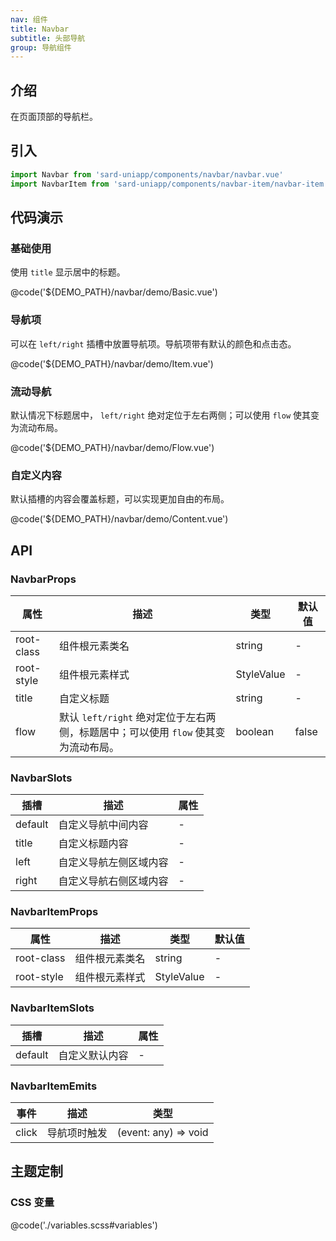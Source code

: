 ```yaml
---
nav: 组件
title: Navbar
subtitle: 头部导航
group: 导航组件
---
```


## 介绍

在页面顶部的导航栏。

## 引入

```ts
import Navbar from 'sard-uniapp/components/navbar/navbar.vue'
import NavbarItem from 'sard-uniapp/components/navbar-item/navbar-item.vue'
```

## 代码演示

### 基础使用

使用 `title` 显示居中的标题。

@code('${DEMO_PATH}/navbar/demo/Basic.vue')

### 导航项

可以在 `left/right` 插槽中放置导航项。导航项带有默认的颜色和点击态。

@code('${DEMO_PATH}/navbar/demo/Item.vue')

### 流动导航

默认情况下标题居中， `left/right` 绝对定位于左右两侧；可以使用 `flow` 使其变为流动布局。

@code('${DEMO_PATH}/navbar/demo/Flow.vue')

### 自定义内容

默认插槽的内容会覆盖标题，可以实现更加自由的布局。

@code('${DEMO_PATH}/navbar/demo/Content.vue')

## API

### NavbarProps

| 属性       | 描述                                                                               | 类型       | 默认值 |
| ---------- | ---------------------------------------------------------------------------------- | ---------- | ------ |
| root-class | 组件根元素类名                                                                     | string     | -      |
| root-style | 组件根元素样式                                                                     | StyleValue | -      |
| title      | 自定义标题                                                                         | string     | -      |
| flow       | 默认 `left/right` 绝对定位于左右两侧，标题居中；可以使用 `flow` 使其变为流动布局。 | boolean    | false  |

### NavbarSlots

| 插槽    | 描述                   | 属性 |
| ------- | ---------------------- | ---- |
| default | 自定义导航中间内容     | -    |
| title   | 自定义标题内容         | -    |
| left    | 自定义导航左侧区域内容 | -    |
| right   | 自定义导航右侧区域内容 | -    |

### NavbarItemProps

| 属性       | 描述           | 类型       | 默认值 |
| ---------- | -------------- | ---------- | ------ |
| root-class | 组件根元素类名 | string     | -      |
| root-style | 组件根元素样式 | StyleValue | -      |

### NavbarItemSlots

| 插槽    | 描述           | 属性 |
| ------- | -------------- | ---- |
| default | 自定义默认内容 | -    |

### NavbarItemEmits

| 事件  | 描述         | 类型                 |
| ----- | ------------ | -------------------- |
| click | 导航项时触发 | (event: any) => void |

## 主题定制

### CSS 变量

@code('./variables.scss#variables')
